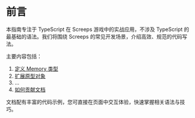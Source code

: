 # 前言

本指南专注于 TypeScript 在 Screeps 游戏中的实战应用，不涉及 TypeScript 的最基础的语法。我们将围绕 Screeps 的常见开发场景，介绍高效、规范的代码写法。

主要内容包括：

1. [定义 Memory 类型](./define-memory.md)
2. [扩展原型对象](./extend-prototype.md)
3. ...
4. [如何贡献文档](./how-to-contribute.md)

文档配有丰富的代码示例，您可直接在页面中交互体验，快速掌握相关语法与技巧。
